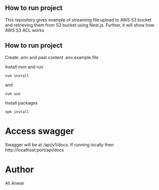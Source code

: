## How to run project

This repository gives example of streaming file upload to AWS S3 bucket and retrieving them from S3 bucket using Nest.js. Further, it will show how AWS S3 ACL works

## How to run project 

Create .env and past content .env.example file

Install nvm and run

```
nvm install
```
and 

```
nvm use

```
Install packages

```
npm install

```

# Access swagger 
Swagger will be at /api/v1/docs. If running locally then http://localhost:port/api/docs

# Author
Ali Anwar

